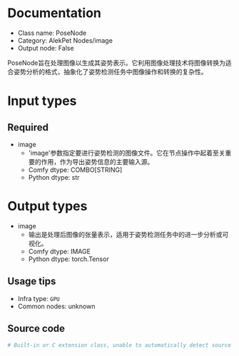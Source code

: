 
# Documentation
- Class name: PoseNode
- Category: AlekPet Nodes/image
- Output node: False

PoseNode旨在处理图像以生成其姿势表示。它利用图像处理技术将图像转换为适合姿势分析的格式，抽象化了姿势检测任务中图像操作和转换的复杂性。

# Input types
## Required
- image
    - 'image'参数指定要进行姿势检测的图像文件。它在节点操作中起着至关重要的作用，作为导出姿势信息的主要输入源。
    - Comfy dtype: COMBO[STRING]
    - Python dtype: str

# Output types
- image
    - 输出是处理后图像的张量表示，适用于姿势检测任务中的进一步分析或可视化。
    - Comfy dtype: IMAGE
    - Python dtype: torch.Tensor


## Usage tips
- Infra type: `GPU`
- Common nodes: unknown


## Source code
```python
# Built-in or C extension class, unable to automatically detect source code
```
